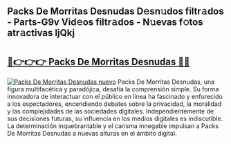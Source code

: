 ## Packs De Morritas Desnudas D𝚎sn𝚞dos filtr𝚊dos - Parts-G9v Vid𝚎os filtr𝚊dos - N𝚞evas f𝚘tos atr𝚊ctivas ljQkj

# <h2><a href="http://mb485o.tromn.icu/?c=Packs+De+Morritas+Desnudas">🔗👉👉👉 Packs De Morritas Desnudas 🔗🔗</a></h2>

[![Packs De Morritas Desnudas nuevo](https://i.imgur.com/pEAQMta.gif)](http://mb485o.tromn.icu/?c=Packs+De+Morritas+Desnudas)
Packs De Morritas Desnudas, una figura multifacética y paradójica, desafía la comprensión simple. Su forma innovadora de interactuar con el público en línea ha fascinado y enfurecido a los espectadores, encendiendo debates sobre la privacidad, la moralidad y las complejidades de las sociedades digitales. Independientemente de sus decisiones futuras, su influencia en los medios digitales es indiscutible. La determinación inquebrantable y el carisma innegable impulsan a Packs De Morritas Desnudas a nuevas alturas en el ámbito digital.
